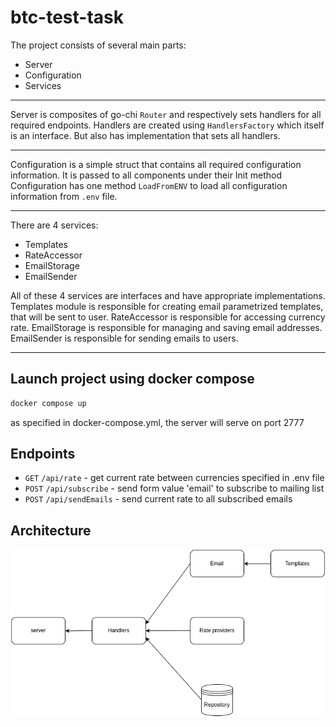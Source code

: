 # btc-test-task

The project consists of several main parts:
 - Server
 - Configuration
 - Services

---

Server is composites of go-chi `Router` and respectively sets handlers for all required endpoints. Handlers are created using `HandlersFactory` which itself is an interface. But also has implementation that sets all handlers.

---

Configuration is a simple struct that contains all required configuration information. It is passed to all components under their Init method
Configuration has one method `LoadFromENV` to load all configuration information from `.env` file.

---

There are 4 services:
 - Templates
 - RateAccessor
 - EmailStorage
 - EmailSender

All of these 4 services are interfaces and have appropriate implementations.
Templates module is responsible for creating email parametrized templates, that will be sent to user.
RateAccessor is responsible for accessing currency rate.
EmailStorage is responsible for managing and saving email addresses.
EmailSender is responsible for sending emails to users.

---

## Launch project using docker compose
```bash
docker compose up
```
as specified in docker-compose.yml, the server will serve on port 2777

## Endpoints
 - `GET` `/api/rate` - get current rate between currencies specified in .env file
 - `POST` `/api/subscribe` - send form value 'email' to subscribe to mailing list
 - `POST` `/api/sendEmails` - send current rate to all subscribed emails


## Architecture
![architecture diagram](docs/architecture.png)